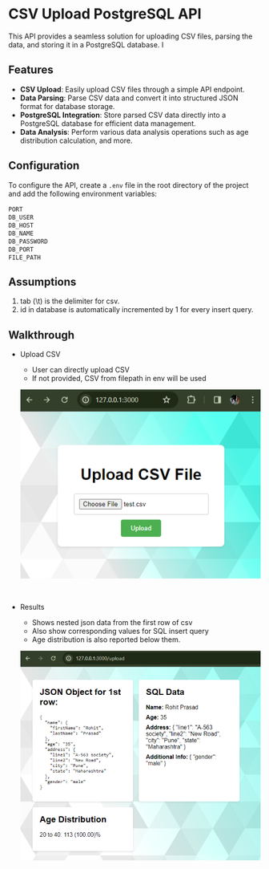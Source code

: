 # CSV Upload PostgreSQL API

This API provides a seamless solution for uploading CSV files, parsing the data, and storing it in a PostgreSQL database. I

## Features

- **CSV Upload**: Easily upload CSV files through a simple API endpoint.
- **Data Parsing**: Parse CSV data and convert it into structured JSON format for database storage.
- **PostgreSQL Integration**: Store parsed CSV data directly into a PostgreSQL database for efficient data management.
- **Data Analysis**: Perform various data analysis operations such as age distribution calculation, and more.

## Configuration

To configure the API, create a `.env` file in the root directory of the project and add the following environment variables:

```dotenv
PORT
DB_USER
DB_HOST
DB_NAME
DB_PASSWORD
DB_PORT
FILE_PATH

```

## Assumptions
1. tab (\t) is the delimiter for csv.
2. id in database is automatically incremented by 1 for every insert query.


## Walkthrough
* Upload CSV
    - User can directly upload CSV
    - If not provided, CSV from filepath in env will be used

    <p align="center"><img src="https://github.com/PremKarira/csv-to-sql-api/blob/main/images/upload.png?raw=true"></p><br>
 
* Results
    - Shows nested json data from the first row of csv
    - Also show corresponding values for SQL insert query 
    - Age distribution is also reported below them.
    <p align="center"><img src="https://github.com/PremKarira/csv-to-sql-api/blob/main/images/result.png?raw=true"></p><br>